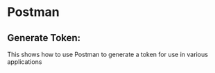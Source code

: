 # Postman

## Generate Token:
This shows how to use Postman to generate a token for use in various applications
